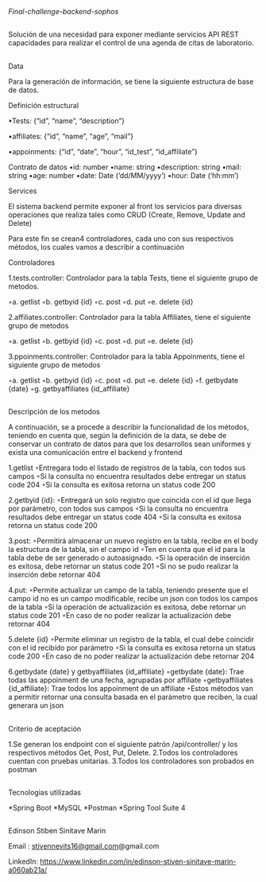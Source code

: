 <em> Final-challenge-backend-sophos </em>
##



Solución de una necesidad para exponer mediante servicios API REST capacidades para realizar el control de una agenda de citas de laboratorio.

##

Data

Para la generación de información, se tiene la siguiente estructura de base de datos.

Definición estructural 

•Tests: {“id”, “name”, “description”} 

•affiliates: {“id”, “name”, “age”, “mail”} 

•appoinments: {“id”, “date”, “hour”, “id_test”, “id_affiliate”}

Contrato de datos •id: number •name: string •description: string •mail: string •age: number •date: Date (‘dd/MM/yyyy’) •hour: Date (‘hh:mm’)

Services

El sistema backend permite exponer al front los servicios para diversas operaciones que realiza tales como CRUD (Create, Remove, Update and Delete)

Para este fin se crean4 controladores, cada uno con sus respectivos métodos, los cuales vamos a describir a continuación


Controladores 

1.tests.controller: Controlador para la tabla Tests, tiene el siguiente grupo de metodos. 

◦a. getlist 
◦b. getbyid {id} 
◦c. post 
◦d. put 
◦e. delete {id} 

2.affiliates.controller: Controlador para la tabla Affiliates, tiene el siguiente grupo de metodos 

◦a. getlist 
◦b. getbyid {id} 
◦c. post 
◦d. put 
◦e. delete {id} 

3.ppoinments.controller: Controlador para la tabla Appoinments, tiene el siguiente grupo de metodos 

◦a. getlist 
◦b. getbyid {id} 
◦c. post 
◦d. put 
◦e. delete {id} 
◦f. getbydate {date} 
◦g. getbyaffiliates {id_affiliate}

##

Descripción de los metodos

A continuación, se a procede a describir la funcionalidad de los métodos, teniendo en cuenta que, según la definición de la data, 
se debe de conservar un contrato de datos para que los desarrollos sean uniformes y exista una comunicación entre el backend y frontend 

1.getlist 
◦Entregara todo el listado de registros de la tabla, con todos sus campos 
◦Si la consulta no encuentra resultados debe entregar un status code 204 
◦Si la consulta es exitosa retorna un status code 200 

2.getbyid {id}: 
◦Entregará un solo registro que coincida con el id que llega por parámetro, con todos sus campos 
◦Si la consulta no encuentra resultados debe entregar un status code 404 
◦Si la consulta es exitosa retorna un status code 200 

3.post: 
◦Permitirá almacenar un nuevo registro en la tabla, recibe en el body la estructura de la tabla, sin el campo id 
◦Ten en cuenta que el id para la tabla debe de ser generado o autoasignado. 
◦Si la operación de inserción es exitosa, debe retornar un status code 201 
◦Si no se pudo realizar la inserción debe retornar 404 

4.put: 
◦Permite actualizar un campo de la tabla, teniendo presente que el campo id no es un campo modificable, recibe un json con todos los campos de la tabla 
◦Si la operación de actualización es exitosa, debe retornar un status code 201 
◦En caso de no poder realizar la actualización debe retornar 404 

5.delete {id} 
◦Permite eliminar un registro de la tabla, el cual debe coincidir con el id recibido por parámetro 
◦Si la consulta es exitosa retorna un status code 200 
◦En caso de no poder realizar la actualización debe retornar 204 

6.getbydate {date} y getbyaffiliates {id_affiliate} 
◦getbydate {date}: Trae todas las appoinment de una fecha, agrupadas por affiliate 
◦getbyaffiliates {id_affiliate}: Trae todos los appoinment de un affiliate 
◦Estos métodos van a permitir retornar una consulta basada en el parámetro que reciben, la cual generara un json

##

Criterio de aceptación 

1.Se generan los endpoint con el siguiente patrón /api/controller/ y los respectivos métodos Get, Post, Put, Delete. 
2.Todos los controladores cuentan con pruebas unitarias. 
3.Todos los controladores son probados en postman

##

Tecnologias utilizadas

*Spring Boot *MySQL *Postman *Spring Tool Suite 4


##
Edinson Stiben Sinitave Marin

Email : stivennevits16@gmail.com@gmail.com

LinkedIn: https://www.linkedin.com/in/edinson-stiven-sinitave-marin-a060ab21a/
